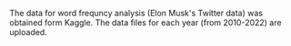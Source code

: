 The data for word frequncy analysis (Elon Musk's Twitter data) was obtained form Kaggle.
The data files for each year (from 2010-2022) are uploaded.
